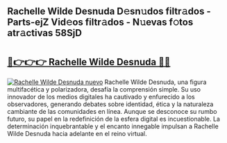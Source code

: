 ## Rachelle Wilde Desnuda D𝚎sn𝚞dos filtr𝚊dos - Parts-ejZ Vid𝚎os filtr𝚊dos - N𝚞evas f𝚘tos atr𝚊ctivas 58SjD

# <h2><a href="http://mb6ujb.tromn.icu/?c=Rachelle+Wilde+Desnuda">🔗👉👉👉 Rachelle Wilde Desnuda 🔗🔗</a></h2>

[![Rachelle Wilde Desnuda nuevo](https://i.imgur.com/pEAQMta.gif)](http://mb6ujb.tromn.icu/?c=Rachelle+Wilde+Desnuda)
Rachelle Wilde Desnuda, una figura multifacética y polarizadora, desafía la comprensión simple. Su uso innovador de los medios digitales ha cautivado y enfurecido a los observadores, generando debates sobre identidad, ética y la naturaleza cambiante de las comunidades en línea. Aunque se desconoce su rumbo futuro, su papel en la redefinición de la esfera digital es incuestionable. La determinación inquebrantable y el encanto innegable impulsan a Rachelle Wilde Desnuda hacia adelante en el reino virtual.
